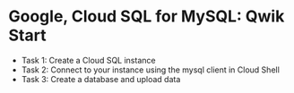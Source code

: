 # Google, Cloud SQL for MySQL: Qwik Start
- Task 1: Create a Cloud SQL instance
- Task 2: Connect to your instance using the mysql client in Cloud Shell
- Task 3: Create a database and upload data

